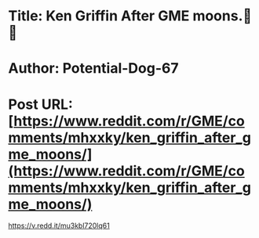 # Title: Ken Griffin After GME moons.🚀🚀
# Author: Potential-Dog-67
# Post URL: [https://www.reddit.com/r/GME/comments/mhxxky/ken_griffin_after_gme_moons/](https://www.reddit.com/r/GME/comments/mhxxky/ken_griffin_after_gme_moons/)


https://v.redd.it/mu3kbl720lq61